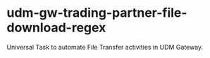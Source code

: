 # udm-gw-trading-partner-file-download-regex
Universal Task to automate File Transfer activities in UDM Gateway.
